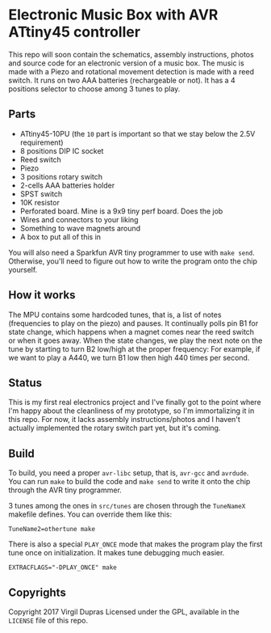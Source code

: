 # Electronic Music Box with AVR ATtiny45 controller

This repo will soon contain the schematics, assembly instructions, photos and source code for an
electronic version of a music box. The music is made with a Piezo and rotational movement detection
is made with a reed switch. It runs on two AAA batteries (rechargeable or not). It has a 4
positions selector to choose among 3 tunes to play.

## Parts

* ATtiny45-10PU (the `10` part is important so that we stay below the 2.5V requirement)
* 8 positions DIP IC socket
* Reed switch
* Piezo
* 3 positions rotary switch
* 2-cells AAA batteries holder
* SPST switch
* 10K resistor
* Perforated board. Mine is a 9x9 tiny perf board. Does the job
* Wires and connectors to your liking
* Something to wave magnets around
* A box to put all of this in

You will also need a Sparkfun AVR tiny programmer to use with `make send`. Otherwise, you'll need
to figure out how to write the program onto the chip yourself.

## How it works

The MPU contains some hardcoded tunes, that is, a list of notes (frequencies to play on the piezo)
and pauses. It continually polls pin B1 for state change, which happens when a magnet comes near
the reed switch or when it goes away. When the state changes, we play the next note on the tune
by starting to turn B2 low/high at the proper frequency: For example, if we want to play a A440,
we turn B1 low then high 440 times per second.

## Status

This is my first real electronics project and I've finally got to the point where I'm happy about
the cleanliness of my prototype, so I'm immortalizing it in this repo. For now, it lacks assembly
instructions/photos and I haven't actually implemented the rotary switch part yet, but it's coming.

## Build

To build, you need a proper `avr-libc` setup, that is, `avr-gcc` and `avrdude`. You can run `make`
to build the code and `make send` to write it onto the chip through the AVR tiny programmer.

3 tunes among the ones in `src/tunes` are chosen through the `TuneNameX` makefile defines. You can
override them like this:

    TuneName2=othertune make

There is also a special `PLAY_ONCE` mode that makes the program play the first tune once on
initialization. It makes tune debugging much easier.

    EXTRACFLAGS="-DPLAY_ONCE" make

## Copyrights

Copyright 2017 Virgil Dupras
Licensed under the GPL, available in the `LICENSE` file of this repo.
